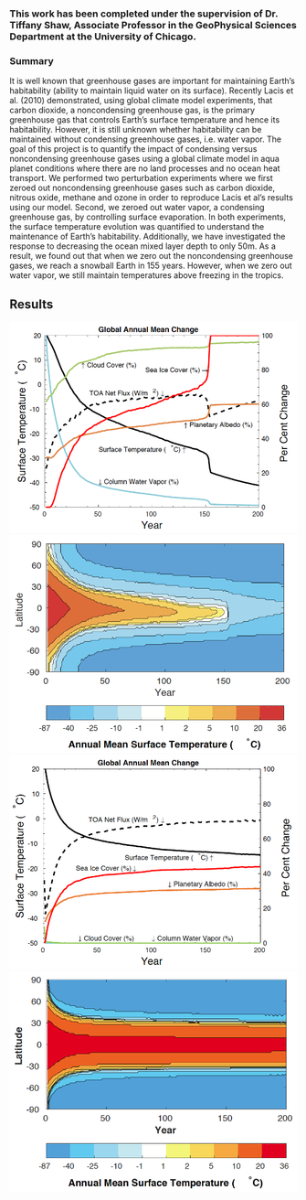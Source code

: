 ### This work has been completed under the supervision of Dr. Tiffany Shaw, Associate Professor in the GeoPhysical Sciences Department at the University of Chicago. 

### Summary 
It is well known that greenhouse gases are important for maintaining Earth’s habitability (ability to maintain liquid water on its surface). Recently Lacis et al. (2010) demonstrated, using global climate model experiments, that carbon dioxide, a noncondensing greenhouse gas, is the primary greenhouse gas that controls Earth’s surface temperature and hence its habitability. However, it is still unknown whether habitability can be maintained without condensing greenhouse gases, i.e. water vapor. The goal of this project is to quantify the impact of condensing versus noncondensing greenhouse gases using a global climate model in aqua planet conditions where there are no land processes and no ocean heat transport. We performed two perturbation experiments where we first zeroed out noncondensing greenhouse gases such as carbon dioxide, nitrous oxide, methane and ozone in order to reproduce Lacis et al’s results using our model. Second, we zeroed out water vapor, a condensing greenhouse gas, by controlling surface evaporation. In both experiments, the surface temperature evolution was quantified to understand the maintenance of Earth’s habitability. Additionally, we have investigated the response to decreasing the ocean mixed layer depth to only 50m. As a result, we found out that when we zero out the noncondensing greenhouse gases, we reach a snowball Earth in 155 years. However, when we zero out water vapor, we still maintain temperatures above freezing in the tropics. 

## Results
![picture alt](https://github.com/myoussef660/Geophysics/blob/master/noGHG_250_6parameters.png "No Carbon Dioxide_250m")
![picture alt](https://github.com/myoussef660/Geophysics/blob/master/noGHG_250m.png "No Carbon Dioxide_250m")
![picture alt](https://github.com/myoussef660/Geophysics/blob/master/beta0_250m_6params.png "No Water Vapor_250m")
![picture alt](https://github.com/myoussef660/Geophysics/blob/master/beta0_250m.png "No Water Vapor_250m")

